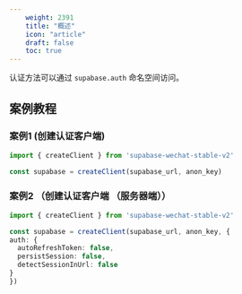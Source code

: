 ```yaml
---
    weight: 2391
    title: "概述"
    icon: "article"
    draft: false
    toc: true
---
```



认证方法可以通过 `supabase.auth` 命名空间访问。



## 案例教程
### 案例1  (创建认证客户端)


  ```ts
import { createClient } from 'supabase-wechat-stable-v2'

const supabase = createClient(supabase_url, anon_key)
  ```

### 案例2  （创建认证客户端 （服务器端））

  ```ts
import { createClient } from 'supabase-wechat-stable-v2'

const supabase = createClient(supabase_url, anon_key, {
  auth: {
    autoRefreshToken: false,
    persistSession: false,
    detectSessionInUrl: false
  }
})
  ```
